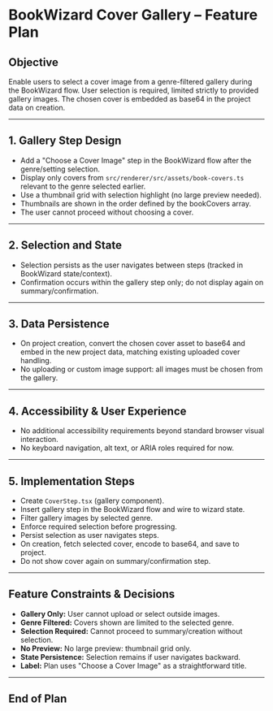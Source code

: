 # BookWizard Cover Gallery – Feature Plan

## Objective

Enable users to select a cover image from a genre-filtered gallery during the BookWizard flow. User selection is required, limited strictly to provided gallery images. The chosen cover is embedded as base64 in the project data on creation.

---

## 1. Gallery Step Design

- Add a "Choose a Cover Image" step in the BookWizard flow after the genre/setting selection.
- Display only covers from `src/renderer/src/assets/book-covers.ts` relevant to the genre selected earlier.
- Use a thumbnail grid with selection highlight (no large preview needed).
- Thumbnails are shown in the order defined by the bookCovers array.
- The user cannot proceed without choosing a cover.

---

## 2. Selection and State

- Selection persists as the user navigates between steps (tracked in BookWizard state/context).
- Confirmation occurs within the gallery step only; do not display again on summary/confirmation.

---

## 3. Data Persistence

- On project creation, convert the chosen cover asset to base64 and embed in the new project data, matching existing uploaded cover handling.
- No uploading or custom image support: all images must be chosen from the gallery.

---

## 4. Accessibility & User Experience

- No additional accessibility requirements beyond standard browser visual interaction.
- No keyboard navigation, alt text, or ARIA roles required for now.

---

## 5. Implementation Steps

- Create `CoverStep.tsx` (gallery component).
- Insert gallery step in the BookWizard flow and wire to wizard state.
- Filter gallery images by selected genre.
- Enforce required selection before progressing.
- Persist selection as user navigates steps.
- On creation, fetch selected cover, encode to base64, and save to project.
- Do not show cover again on summary/confirmation step.

---

## Feature Constraints & Decisions

- **Gallery Only:** User cannot upload or select outside images.
- **Genre Filtered:** Covers shown are limited to the selected genre.
- **Selection Required:** Cannot proceed to summary/creation without selection.
- **No Preview:** No large preview: thumbnail grid only.
- **State Persistence:** Selection remains if user navigates backward.
- **Label:** Plan uses "Choose a Cover Image" as a straightforward title.

---

## End of Plan
